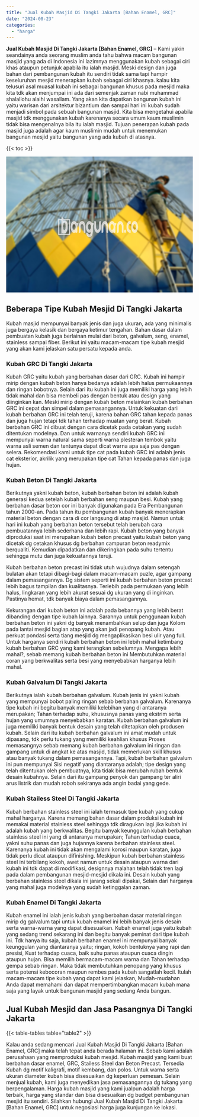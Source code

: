 ```yaml
---
title: "Jual Kubah Masjid Di Tangki Jakarta [Bahan Enamel, GRC]"
date: "2024-08-23"
categories: 
  - "harga"
---
```


**Jual Kubah Masjid Di Tangki Jakarta \[Bahan Enamel, GRC\]** – Kami yakin seandainya anda seorang muslim anda tahu bahwa macam bangunan masjid yang ada di Indonesia ini lazimnya menggunakan kubah sebagai ciri khas ataupun petunjuk apabila itu ialah masjid. Meski design dan juga bahan dari pembangunan kubah itu sendiri tidak sama tapi hampir keseluruhan mesjid menerapkan kubah sebagai ciri khasnya. kalau kita telusuri asal muasal kubah ini sebagai bangunan khusus pada mesjid maka kita tdk akan menjumpai ini ada dari semenjak zaman nabi muhammad shalallohu alaihi wasallam. Yang akan kita dapatkan bangunan kubah ini yaitu warisan dari arsitektur bizantium dan sampai hari ini kubah sudah menjadi simbol pada sebuah bangunan masjid. Kita bisa mengetahui apabila masjid tdk menggunakan kubah karenanya secara umum kaum muslimin tidak bisa mengenalnya bila itu ialah masjid. Tujuan penerapan kubah pada masjid juga adalah agar kaum muslimin mudah untuk menemukan bangunan mesjid yaitu bangunan yang ada kubah di atasnya.

{{< toc >}}

![Jual Kubah Masjid Di Tangki Jakarta [Bahan Enamel, GRC]](/images/jual-kubah-masjid-33.png)

## Beberapa Tipe Kubah Mesjid Di Tangki Jakarta

Kubah masjid mempunyai banyak jenis dan juga ukuran, ada yang minimalis juga bergaya kelasik dan bergaya ketimur tengahan. Bahan dasar dalam pembuatan kubah juga berlainan mulai dari beton, galvalum, seng, enamel, stainless sampai fiber. Berikut ini yaitu macam-macam tipe kubah mesjid yang akan kami jelaskan satu persatu kepada anda.

### Kubah GRC Di Tangki Jakarta

Kubah GRC yaitu kubah yang berbahan dasar dari GRC. Kubah ini hampir mirip dengan kubah beton hanya bedanya adalah lebih halus permukaannya dan ringan bobotnya. Selain dari itu kubah ini juga memiliki harga yang lebih tidak mahal dan bisa membeli pas dengan bentuk atau design yang diinginkan kan. Meski mirip dengan kubah beton melainkan kubah berbahan GRC ini cepat dan simpel dalam pemasangannya. Untuk kekuatan dari kubah berbahan GRC ini telah teruji, karena bahan GRC tahan kepada panas dan juga hujan tetapi tdk tahan terhadap muatan yang berat. Kubah berbahan GRC ini dibuat dengan cara dicetak pada cetakan yang sudah ditentukan modelnya. Dan untuk warnanya sendiri kubah GRC ini mempunyai warna natural sama seperti warna plesteran tembok yaitu warna asli semen dan tentunya dapat dicat warna apa saja pas dengan selera. Rekomendasi kami untuk tipe cat pada kubah GRC ini adalah jenis cat eksterior, akrilik yang merupakan tipe cat Tahan kepada panas dan juga hujan.

### Kubah Beton Di Tangki Jakarta

Berikutnya yakni kubah beton, kubah berbahan beton ini adalah kubah generasi kedua setelah kubah berbahan seng maupun besi. Kubah yang berbahan dasar beton cor ini banyak digunakan pada Era Pembangunan tahun 2000-an. Pada tahun itu pembangunan kubah banyak menerapkan material beton dengan cara di cor langsung di atap masjid. Namun untuk hari ini kubah yang berbahan beton tersebut telah berubah cara pembuatannya lebih sederhana dan lebih rapi. Kubah beton yang banyak diproduksi saat ini merupakan kubah beton precast yaitu kubah beton yang dicetak dg cetakan khusus dg berbahan campuran beton readymix berqualiti. Kemudian dipadatkan dan dikeringkan pada suhu tertentu sehingga mutu dan juga kekuatannya teruji.

Kubah berbahan beton precast ini tidak utuh wujudnya dalam setengah bulatan akan tetapi dibagi-bagi dalam macam-macam puzle, agar gampang dalam pemasangannya. Dg sistem seperti ini kubah berbahan beton precast lebih bagus tampilan dan kualitasnya. Terlebih pada permukaan yang lebih halus, lingkaran yang lebih akurat sesuai dg ukuran yang di inginkan. Pastinya hemat, tdk banyak biaya dalam pemasangannya.

Kekurangan dari kubah beton ini adalah pada bebannya yang lebih berat dibanding dengan tipe kubah lainnya. Sarannya untuk penggunaan kubah berbahan beton ini yakni dg banyak menambahkan selup dan juga Kolom pada lantai mesjid bagian atap yang akan jadi penopang kubah. Atau perkuat pondasi serta tiang mesjid dg mengaplikasikan besi ulir yang full. Untuk harganya sendiri kubah berbahan beton ini lebih mahal ketimbang kubah berbahan GRC yang kami terangkan sebelumnya. Mengapa lebih mahal?, sebab memang kubah berbahan beton ini Membutuhkan material coran yang berkwalitas serta besi yang menyebabkan harganya lebih mahal.

### Kubah Galvalum Di Tangki Jakarta

Berikutnya ialah kubah berbahan galvalum. Kubah jenis ini yakni kubah yang mempunyai bobot paling ringan sebab berbahan galvalum. Karenanya tipe kubah ini begitu banyak memiliki kelebihan yang di antaranya merupakan; Tahan terhadap suhu, khususnya panas yang ekstrim serta hujan yang umumnya menyebabkan karatan. Kubah berbahan galvalum ini juga memiliki banyak bentuk desain yang telah ditetapkan oleh produsen kubah. Selain dari itu kubah berbahan galvalum ini amat mudah untuk dipasang, tdk perlu tukang yang memiliki keahlian khusus Proses memasangnya sebab memang kubah berbahan galvalum ini ringan dan gampang untuk di angkat ke atas masjid, tidak memerlukan skill khusus atau banyak tukang dalam pemasangannya. Tapi, kubah berbahan galvalum ini pun mempunyai Sisi negatif yang diantaranya adalah; tipe design yang telah ditentukan oleh pembuatnya, kita tidak bisa merubah rubah bentuk desain kubahnya. Selain dari itu gampang penyok dan gampang ter aliri arus listrik dan mudah roboh sekiranya ada angin badai yang gede.

### Kubah Stailess Steel Di Tangki Jakarta

Kubah berbahan stainless steel ini ialah termasuk tipe kubah yang cukup mahal harganya. Karena memang bahan dasar dalam produksi kubah ini memakai material stainless steel sehingga tdk diragukan lagi jika kubah ini adalah kubah yang berkwalitas. Begitu banyak keunggulan kubah berbahan stainless steel ini yang di antaranya merupakan; Tahan terhadap cuaca, yakni suhu panas dan juga hujannya karena berbahan stainless steel. Karenanya kubah ini tidak akan mengalami korosi maupun karatan, juga tidak perlu dicat ataupun difinishing. Meskipun kubah berbahan stainless steel ini terbilang kokoh, awet namun untuk desain ataupun warna dari kubah ini tdk dapat di modifikasi, designnya malahan telah tidak tren lagi pada dalam pembangunan mesjid-mesjid dikala ini. Desain kubah yang berbahan stainless steel dikala ini jarang sekali dipakai, Selain dari harganya yang mahal juga modelnya yang sudah ketinggalan zaman.

### Kubah Enamel Di Tangki Jakarta

Kubah enamel ini ialah jenis kubah yang berbahan dasar material ringan mirip dg galvalum tapi untuk kubah enamel ini lebih banyak jenis desain serta warna-warna yang dapat disesuaikan. Kubah enamel juga yaitu kubah yang sedang trend sekarang ini dan begitu banyak peminat dari tipe kubah ini. Tdk hanya itu saja, kubah berbahan enamel ini mempunyai banyak keunggulan yang diantaranya yaitu; ringan, kokoh bentuknya yang rapi dan presisi, Kuat terhadap cuaca, baik suhu panas ataupun cuaca dingin ataupun hujan. Bisa memilih bermacam-macam warna dan Tahan terhadap gempa sebab ringan. Maka tidak membutuhkan penopang yang khusus serta potensi kebocoran maupun rembes pada kubah sangatlah kecil. Itulah macam-macam tipe kubah yang dapat kami jelaskan, Mudah-mudahan Anda dapat memahami dan dapat mempertimbangkan macam kubah mana saja yang layak untuk bangunan masjid yang sedang Anda bangun.

## Jual Kubah Mesjid dan Jasa Pasangnya Di Tangki Jakarta

{{< table-tables table="table2" >}}

Kalau anda sedang mencari Jual Kubah Masjid Di Tangki Jakarta \[Bahan Enamel, GRC\] maka telah tepat anda berada halaman ini. Sebab kami adalah perusahaan yang memproduksi kubah mesjid. Kubah masjid yang kami buat berbahan dasar enamel, GRC, Stailess Steel dan Beton Precast. Tersedia Kubah dg motif kaligrafi, motif kembang, dan polos. Untuk warna serta ukuran diameter kubah bisa disesuaikan dg keperluan pemesan. Selain menjual kubah, kami juga menyedikan jasa pemasangannya dg tukang yang berpengalaman. Harga kubah masjid yang kami jualpun adalah harga terbaik, harga yang standar dan bisa disesuaikan dg budget pembangunan mesjid itu sendiri. Silahkan hubungi Jual Kubah Masjid Di Tangki Jakarta \[Bahan Enamel, GRC\] untuk negosiasi harga juga kunjungan ke lokasi.
